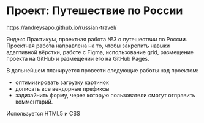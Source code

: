 # Проект: Путешествие по России
https://andreysapo.github.io/russian-travel/

Яндекс.Практикум, проектная работа №3 о путешествии по России.
Проектная работа направлена на то, чтобы закрепить навыки адаптивной вёрстки, работе с Figma, использование grid, размещение проекта на GitHub и размещении его на GitHub Pages.

В дальнейшем планируется провести следующие работы над проектом:
* оптимизировать загрузку картинок
* дописать все вендорные префиксы
* задизайнить форму, через которую пользователи смогут отправить комментарий.

Используется HTML5 и CSS

